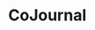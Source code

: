 # CoJournal

<!-- Resources: -->
<!-- https://github.com/matteo-pampana/rest-api-with-new-routing -->
<!-- https://medium.com/@shershnev/layered-architecture-implementation-in-golang-6318a72c1e10 -->
